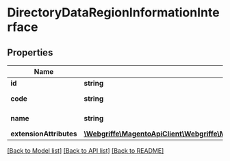 # DirectoryDataRegionInformationInterface

## Properties
Name | Type | Description | Notes
------------ | ------------- | ------------- | -------------
**id** | **string** | Region id | 
**code** | **string** | Region code | 
**name** | **string** | Region name | 
**extensionAttributes** | [**\Webgriffe\MagentoApiClient\Webgriffe\MagentoApiClient\Model\DirectoryDataRegionInformationExtensionInterface**](DirectoryDataRegionInformationExtensionInterface.md) |  | [optional] 

[[Back to Model list]](../README.md#documentation-for-models) [[Back to API list]](../README.md#documentation-for-api-endpoints) [[Back to README]](../README.md)


